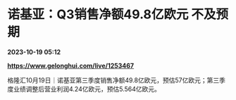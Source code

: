 # 诺基亚：Q3销售净额49.8亿欧元 不及预期

**2023-10-19 05:12**

**https://www.gelonghui.com/live/1253467**

格隆汇10月19日｜诺基亚第三季度销售净额49.8亿欧元，预估57亿欧元；第三季度业绩调整后营业利润4.24亿欧元，预估5.564亿欧元。